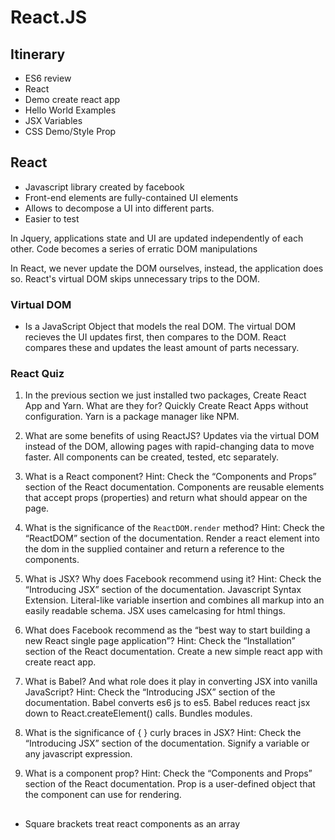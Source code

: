 # React.JS

## Itinerary
* ES6 review
* React
* Demo create react app
* Hello World Examples
* JSX Variables
* CSS Demo/Style Prop

## React
+ Javascript library created by facebook
+ Front-end elements are fully-contained UI elements
+ Allows to decompose a UI into different parts.
+ Easier to test

In Jquery, applications state and UI are updated independently of each other. Code becomes a series of erratic DOM manipulations

In React, we never update the DOM ourselves, instead, the application does so.
React's virtual DOM skips unnecessary trips to the DOM.

### Virtual DOM
+ Is a JavaScript Object that models the real DOM. The virtual DOM recieves the UI updates first, then compares to the DOM. React compares these and updates the least amount of parts necessary.

### React Quiz
1. In the previous section we just installed two packages, Create React App and Yarn. What are they for?
Quickly Create React Apps without configuration.
Yarn is a package manager like NPM.

2. What are some benefits of using ReactJS?
Updates via the virtual DOM instead of the DOM, allowing pages with rapid-changing data to move faster.
All components can be created, tested, etc separately.

3. What is a React component? Hint: Check the “Components and Props” section of the React documentation.
Components are reusable elements that accept props (properties) and return what should appear on the page.

4. What is the significance of the `ReactDOM.render` method? Hint: Check the “ReactDOM” section of the documentation.
Render a react element into the dom in the supplied container and return a reference to the components.

5. What is JSX? Why does Facebook recommend using it? Hint: Check the “Introducing JSX” section of the documentation.
Javascript Syntax Extension. Literal-like variable insertion and combines all markup into an easily readable schema.
JSX uses camelcasing for html things.

6. What does Facebook recommend as the “best way to start building a new React single page application”? Hint: Check the “Installation” section of the React documentation.
Create a new simple react app with create react app.

7. What is Babel? And what role does it play in converting JSX into vanilla JavaScript? Hint: Check the “Introducing JSX” section of the documentation.
Babel converts es6 js to es5. Babel reduces react jsx down to React.createElement() calls. Bundles modules.

8. What is the significance of { } curly braces in JSX? Hint: Check the “Introducing JSX” section of the documentation.
Signify a variable or any javascript expression.

9. What is a component prop? Hint: Check the “Components and Props” section of the React documentation.
Prop is a user-defined object that the component can use for rendering.

## 

* Square brackets treat react components as an array

